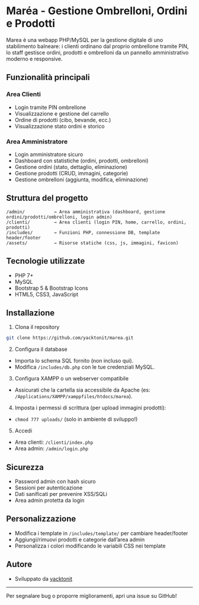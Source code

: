 
# Maréa - Gestione Ombrelloni, Ordini e Prodotti

Marea è una webapp PHP/MySQL per la gestione digitale di uno stabilimento balneare: i clienti ordinano dal proprio ombrellone tramite PIN, lo staff gestisce ordini, prodotti e ombrelloni da un pannello amministrativo moderno e responsive.

## Funzionalità principali

### Area Clienti
- Login tramite PIN ombrellone
- Visualizzazione e gestione del carrello
- Ordine di prodotti (cibo, bevande, ecc.)
- Visualizzazione stato ordini e storico

### Area Amministratore
- Login amministratore sicuro
- Dashboard con statistiche (ordini, prodotti, ombrelloni)
- Gestione ordini (stato, dettaglio, eliminazione)
- Gestione prodotti (CRUD, immagini, categorie)
- Gestione ombrelloni (aggiunta, modifica, eliminazione)

## Struttura del progetto

```
/admin/           → Area amministrativa (dashboard, gestione ordini/prodotti/ombrelloni, login admin)
/clienti/         → Area clienti (login PIN, home, carrello, ordini, prodotti)
/includes/        → Funzioni PHP, connessione DB, template header/footer
/assets/          → Risorse statiche (css, js, immagini, favicon)
```

## Tecnologie utilizzate

- PHP 7+
- MySQL
- Bootstrap 5 & Bootstrap Icons
- HTML5, CSS3, JavaScript

## Installazione

1. Clona il repository
  ```sh
  git clone https://github.com/yacktonit/marea.git
  ```
2. Configura il database
  - Importa lo schema SQL fornito (non incluso qui).
  - Modifica `/includes/db.php` con le tue credenziali MySQL.
3. Configura XAMPP o un webserver compatibile
  - Assicurati che la cartella sia accessibile da Apache (es: `/Applications/XAMPP/xamppfiles/htdocs/marea`).
4. Imposta i permessi di scrittura (per upload immagini prodotti):
  - `chmod 777 uploads/` (solo in ambiente di sviluppo!)
5. Accedi
  - Area clienti: `/clienti/index.php`
  - Area admin: `/admin/login.php`

## Sicurezza

- Password admin con hash sicuro
- Sessioni per autenticazione
- Dati sanificati per prevenire XSS/SQLi
- Area admin protetta da login

## Personalizzazione

- Modifica i template in `/includes/template/` per cambiare header/footer
- Aggiungi/rimuovi prodotti e categorie dall’area admin
- Personalizza i colori modificando le variabili CSS nei template

## Autore

- Sviluppato da [yacktonit](https://github.com/yacktonit)

---

Per segnalare bug o proporre miglioramenti, apri una issue su GitHub!
